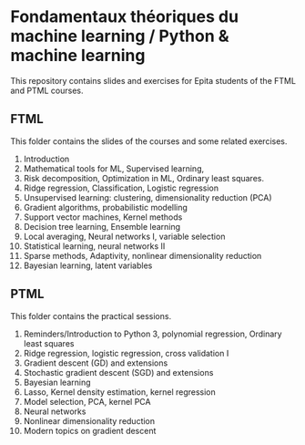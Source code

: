 # Fondamentaux théoriques du machine learning / Python & machine learning
This repository contains slides and exercises for Epita students of the FTML
and PTML courses.

## FTML

This folder contains the slides of the courses and some related exercises.

1. Introduction
2. Mathematical tools for ML, Supervised learning, 
3. Risk decomposition, Optimization in ML, Ordinary least squares.
4. Ridge regression, Classification, Logistic regression
5. Unsupervised learning: clustering, dimensionality reduction (PCA)
6. Gradient algorithms, probabilistic modelling
7. Support vector machines, Kernel methods
8. Decision tree learning, Ensemble learning
9. Local averaging, Neural networks I, variable selection
10. Statistical learning, neural networks II
11. Sparse methods, Adaptivity, nonlinear dimensionality reduction
12. Bayesian learning, latent variables

## PTML

This folder contains the practical sessions.

1. Reminders/Introduction to Python 3, polynomial regression, Ordinary least squares
2. Ridge regression, logistic regression, cross validation I
3. Gradient descent (GD) and extensions
4. Stochastic gradient descent (SGD) and extensions
5. Bayesian learning
6. Lasso, Kernel density estimation, kernel regression
7. Model selection, PCA, kernel PCA
8. Neural networks
9. Nonlinear dimensionality reduction
10. Modern topics on gradient descent
